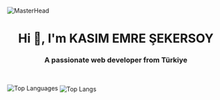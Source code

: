 ![MasterHead](https://i.ytimg.com/vi/PaxZLE3IDlY/maxresdefault.jpg)

<h1 align="center">Hi 👋, I'm KASIM EMRE ŞEKERSOY</h1>
<h3 align="center">A passionate web developer from Türkiye</h3>
<br/>

![Top Languages](https://github-readme-stats.vercel.app/api/top-langs/?username=KASIMEMRE&layout=compact&theme=dark)
<img align="center" src="https://github-readme-stats.vercel.app/api/top-langs/?username=KASIMEMRE&langs_count=10&theme=radical" alt="Top Langs" />

